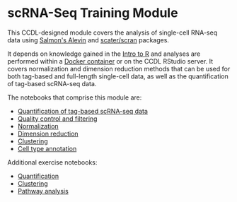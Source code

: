 # scRNA-Seq Training Module

This CCDL-designed module covers the analysis of single-cell RNA-seq data using [Salmon's Alevin](https://salmon.readthedocs.io/en/latest/alevin.html) and [scater/scran](https://bioconductor.org/packages/devel/bioc/vignettes/scran/inst/doc/scran.html) packages.

It depends on knowledge gained in the [Intro to R](https://github.com/AlexsLemonade/training-modules/tree/master/intro-to-R-tidyverse) and analyses are performed within a [Docker container](https://github.com/AlexsLemonade/training-modules/tree/master/docker-install) or on the CCDL RStudio server.
It covers normalization and dimension reduction methods that can be used for both tag-based and full-length single-cell data, as well as the quantification of tag-based scRNA-seq data.

The notebooks that comprise this module are:

- [Quantification of tag-based scRNA-seq data](https://alexslemonade.github.io/training-modules/scRNA-seq/01-scRNA_quant_qc.nb.html)
- [Quality control and filtering ](https://alexslemonade.github.io/training-modules/scRNA-seq/02-filtering_scRNA.nb.html)
- [Normalization](https://alexslemonade.github.io/training-modules/scRNA-seq/03-normalizing_scRNA.nb.html)
- [Dimension reduction](https://alexslemonade.github.io/training-modules/scRNA-seq/04-dimension_reduction_scRNA.nb.html) 
- [Clustering](https://alexslemonade.github.io/training-modules/scRNA-seq/05-clustering_markers_scRNA.nb.html)
- [Cell type annotation](https://alexslemonade.github.io/training-modules/scRNA-seq/06-celltype_annotation.nb.html)


Additional exercise notebooks:

- [Quantification](https://github.com/AlexsLemonade/training-modules/blob/master/scRNA-seq/exercise_01-scrna_quant.Rmd)
- [Clustering](https://github.com/AlexsLemonade/training-modules/blob/master/scRNA-seq/exercise_02-scrna_clustering.Rmd)
- [Pathway analysis](https://github.com/AlexsLemonade/training-modules/blob/master/scRNA-seq/exercise_03-scrna-seq_pathway.Rmd)
